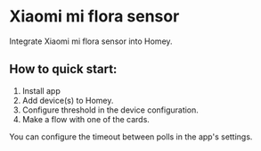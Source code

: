 # Xiaomi mi flora sensor #

Integrate Xiaomi mi flora sensor into Homey.

## How to quick start: ##
1. Install app
2. Add device(s) to Homey.
3. Configure threshold in the device configuration.
4. Make a flow with one of the cards.

You can configure the timeout between polls in the app's settings.